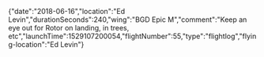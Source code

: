 {"date":"2018-06-16","location":"Ed Levin","durationSeconds":240,"wing":"BGD Epic M","comment":"Keep an eye out for Rotor on landing, in trees, etc","launchTime":1529107200054,"flightNumber":55,"type":"flightlog","flying-location":"Ed Levin"}
